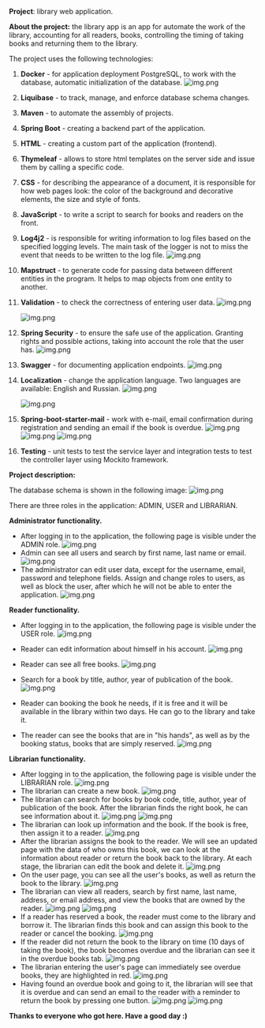 **Project**: library web application.

**About the project:** the library app is an app for automate the work of the library, accounting for all readers, books, controlling the timing of taking books and returning them to the library.

The project uses the following technologies:
1. **Docker** - for application deployment PostgreSQL, to work with the database, automatic initialization of the database.
   ![img.png](img/img1.png)
2. **Liquibase** - to track, manage, and enforce database schema changes.
3. **Maven** - to automate the assembly of projects.
4. **Spring Boot** - creating a backend part of the application.
5. **HTML** - creating a custom part of the application (frontend).
6. **Thymeleaf** - allows to store html templates on the server side and issue them by calling a specific code.
7. **CSS** - for describing the appearance of a document, it is responsible for how web pages look: the color of the background and decorative elements, the size and style of fonts.
8. **JavaScript** - to write a script to search for books and readers on the front.
9. **Log4j2** - is responsible for writing information to log files based on the specified logging levels. The main task of the logger is not to miss the event that needs to be written to the log file.
   ![img.png](img/img2.png)
10. **Mapstruct** - to generate code for passing data between different entities in the program. It helps to map objects from one entity to another.
11. **Validation** - to check the correctness of entering user data.
    ![img.png](img/img3.png)

    ![img.png](img/img4.png)
12. **Spring Security** - to ensure the safe use of the application. Granting rights and possible actions, taking into account the role that the user has.
    ![img.png](img/img5.png)
13. **Swagger** - for documenting application endpoints.
    ![img.png](img/img6.png)
14. **Localization** - change the application language. Two languages are available: English and Russian.
    ![img.png](img/img7.png)   

    ![img.png](img/img8.png)  
15. **Spring-boot-starter-mail** - work with e-mail, email confirmation during registration and sending an email if the book is overdue.
    ![img.png](img/img9.png)
    ![img.png](img/img10.png)
    ![img.png](img/img11.png)
16. **Testing** - unit tests to test the service layer and integration tests to test the controller layer using Mockito framework.

**Project description:** 

The database schema is shown in the following image:
    ![img.png](img/img12.png)

There are three roles in the application: ADMIN, USER and LIBRARIAN.

**Administrator functionality.**

 - After logging in to the application, the following page is visible under the ADMIN role.
    ![img.png](img/img13.png)
 - Admin can see all users and search by first name, last name or email.
    ![img.png](img/img14.png)
 - The administrator can edit user data, except for the username, email, password and telephone fields. Assign and change roles to users, as well as block the user, after which he will not be able to enter the application.
    ![img.png](img/img15.png)

**Reader functionality.**

 - After logging in to the application, the following page is visible under the USER role.
    ![img.png](img/img16.png)

 - Reader can edit information about himself in his account.
    ![img.png](img/img17.png)
 - Reader can see all free books.
   ![img.png](img/img18.png)
 - Search for a book by title, author, year of publication of the book.
   ![img.png](img/img19.png)
 - Reader can booking the book he needs, if it is free and it will be available in the library within two days. He can go to the library and take it.
 - The reader can see the books that are in "his hands", as well as by the booking status, books that are simply reserved.
   ![img.png](img/img20.png)

**Librarian functionality.**  
- After logging in to the application, the following page is visible under the LIBRARIAN role.
    ![img.png](img/img21.png)
- The librarian can create a new book.
    ![img.png](img/img22.png)
- The librarian can search for books by book code, title, author, year of publication of the book. After the librarian finds the right book, he can see information about it.
    ![img.png](img/img23.png)
    ![img.png](img/img24.png)
- The librarian can look up information and the book. If the book is free, then assign it to a reader.
    ![img.png](img/img25.png)
- After the librarian assigns the book to the reader. We will see an updated page with the data of who owns this book, we can look at the information about reader or return the book back to the library. At each stage, the librarian can edit the book and delete it.
    ![img.png](img/img26.png)
- On the user page, you can see all the user's books, as well as return the book to the library.
    ![img.png](img/img27.png)
- The librarian can view all readers, search by first name, last name, address, or email address, and view the books that are owned by the reader.
    ![img.png](img/img28.png)
    ![img.png](img/img29.png)
- If a reader has reserved a book, the reader must come to the library and borrow it. The librarian finds this book and can assign this book to the reader or cancel the booking.
    ![img.png](img/img30.png)
- If the reader did not return the book to the library on time (10 days of taking the book), the book becomes overdue and the librarian can see it in the overdue books tab.
    ![img.png](img/img31.png)
- The librarian entering the user's page can immediately see overdue books, they are highlighted in red.
    ![img.png](img/img32.png)
- Having found an overdue book and going to it, the librarian will see that it is overdue and can send an email to the reader with a reminder to return the book by pressing one button.
    ![img.png](img/img33.png)
    ![img.png](img/img34.png)


**Thanks to everyone who got here. Have a good day :)**